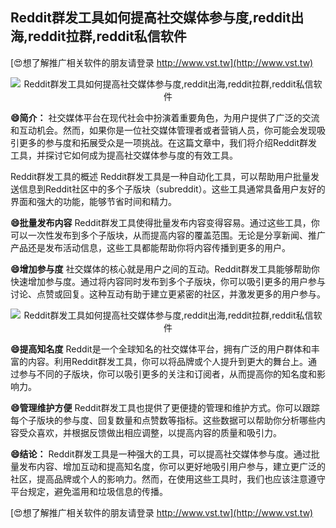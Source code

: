 ## **Reddit群发工具如何提高社交媒体参与度,reddit出海,reddit拉群,reddit私信软件**

[😍想了解推广相关软件的朋友请登录 http://www.vst.tw](http://www.vst.tw)

 <center><img src="https://vst.tw/MP4/tuiguang/png/8.png" alt="Reddit群发工具如何提高社交媒体参与度,reddit出海,reddit拉群,reddit私信软件"></center>

**😄简介：**
社交媒体平台在现代社会中扮演着重要角色，为用户提供了广泛的交流和互动机会。然而，如果你是一位社交媒体管理者或者营销人员，你可能会发现吸引更多的参与度和拓展受众是一项挑战。在这篇文章中，我们将介绍Reddit群发工具，并探讨它如何成为提高社交媒体参与度的有效工具。

Reddit群发工具的概述
Reddit群发工具是一种自动化工具，可以帮助用户批量发送信息到Reddit社区中的多个子版块（subreddit）。这些工具通常具备用户友好的界面和强大的功能，能够节省时间和精力。

**😄批量发布内容**
Reddit群发工具使得批量发布内容变得容易。通过这些工具，你可以一次性发布到多个子版块，从而提高内容的覆盖范围。无论是分享新闻、推广产品还是发布活动信息，这些工具都能帮助你将内容传播到更多的用户。

**😄增加参与度**
社交媒体的核心就是用户之间的互动。Reddit群发工具能够帮助你快速增加参与度。通过将内容同时发布到多个子版块，你可以吸引更多的用户参与讨论、点赞或回复。这种互动有助于建立更紧密的社区，并激发更多的用户参与。

 <center><img src="https://vst.tw/MP4/tuiguang/png/5.png" alt="Reddit群发工具如何提高社交媒体参与度,reddit出海,reddit拉群,reddit私信软件"></center>

**😄提高知名度**
Reddit是一个全球知名的社交媒体平台，拥有广泛的用户群体和丰富的内容。利用Reddit群发工具，你可以将品牌或个人提升到更大的舞台上。通过参与不同的子版块，你可以吸引更多的关注和订阅者，从而提高你的知名度和影响力。

**😄管理维护方便**
Reddit群发工具也提供了更便捷的管理和维护方式。你可以跟踪每个子版块的参与度、回复数量和点赞数等指标。这些数据可以帮助你分析哪些内容受众喜欢，并根据反馈做出相应调整，以提高内容的质量和吸引力。

**😄结论：**
Reddit群发工具是一种强大的工具，可以提高社交媒体参与度。通过批量发布内容、增加互动和提高知名度，你可以更好地吸引用户参与，建立更广泛的社区，提高品牌或个人的影响力。然而，在使用这些工具时，我们也应该注意遵守平台规定，避免滥用和垃圾信息的传播。

[😍想了解推广相关软件的朋友请登录 http://www.vst.tw](http://www.vst.tw)



